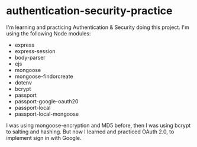 # authentication-security-practice
I'm learning and practicing Authentication &amp; Security doing this project.
I'm using the following Node modules:
- express
- express-session
- body-parser
- ejs
- mongoose
- mongoose-findorcreate
- dotenv
- bcrypt
- passport
- passport-google-oauth20
- passport-local
- passport-local-mongoose

I was using mongoose-encryption and MD5 before, then I was using bcrypt to salting and hashing.
But now I learned and practiced OAuth 2.0, to implement sign in with Google.
